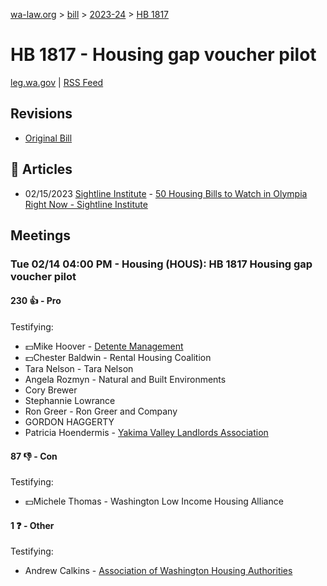[wa-law.org](/) > [bill](/bill/) > [2023-24](/bill/2023-24/) > [HB 1817](/bill/2023-24/hb/1817/)

# HB 1817 - Housing gap voucher pilot
[leg.wa.gov](https://app.leg.wa.gov/billsummary?BillNumber=1817&Year=2023&Initiative=false) | [RSS Feed](./rss.xml)

## Revisions
* [Original Bill](1/)

## 📰 Articles
* 02/15/2023 [Sightline Institute](/org/sightline_institute/) - [50 Housing Bills to Watch in Olympia Right Now - Sightline Institute](https://www.sightline.org/2023/02/15/50-housing-bills-to-watch-in-olympia-right-now/#:~:text=HB%201817)

## Meetings
### Tue 02/14 04:00 PM - Housing (HOUS): HB 1817 Housing gap voucher pilot
#### 230 👍 - Pro
Testifying:
* 💵Mike Hoover - [Detente Management](/org/detente_management/)
* 💵Chester Baldwin - Rental Housing Coalition
* Tara Nelson - Tara Nelson
* Angela Rozmyn - Natural and Built Environments
* Cory Brewer
* Stephannie Lowrance
* Ron Greer - Ron Greer and Company
* GORDON HAGGERTY
* Patricia Hoendermis - [Yakima Valley Landlords Association](/org/yakima_valley_landlords_association/)

#### 87 👎 - Con
Testifying:
* 💵Michele Thomas - Washington Low Income Housing Alliance

#### 1 ❓ - Other
Testifying:
* Andrew Calkins - [Association of Washington Housing Authorities](/org/association_of_washington_housing_authorities/)
